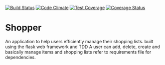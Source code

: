 [![Build Status](https://travis-ci.org/daud1/Shopper.png)](https://travis-ci.org/daud1/Shopper)
[![Code Climate](https://codeclimate.com/github/codeclimate/codeclimate/badges/gpa.svg)](https://codeclimate.com/github/codeclimate/codeclimate)
[![Test Coverage](https://codeclimate.com/github/codeclimate/codeclimate/badges/coverage.svg)](https://codeclimate.com/github/codeclimate/codeclimate/coverage)
[![Coverage Status](https://coveralls.io/repos/github/daud1/Shopper/badge.svg?branch=challenge-two)](https://coveralls.io/github/daud1/Shopper?branch=challenge-two)
# Shopper
An application to help users efficiently manage their shopping lists.
built using the flask web framework and TDD
A user can add, delete, create and basically manage items and shopping lists
refer to requirements file for dependencies.
